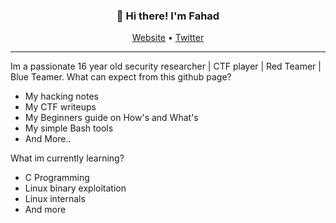 
<h3 align="center">👋 Hi there! I'm Fahad</h3>
<p align="center">
  <a href="![image](https://user-images.githubusercontent.com/74481173/172303086-29bc28da-7433-47d4-a0a6-3e50116458fd.png)">Website</a> •
  <a href="![image](https://user-images.githubusercontent.com/74481173/172303098-c7231850-30f2-497d-ae2f-deb796010012.png)">Twitter</a>
</p>

---
Im a passionate 16 year old security researcher | CTF player | Red Teamer | Blue Teamer.
What can expect from this github page?
- My hacking notes
- My CTF writeups
- My Beginners guide on How's and What's
- My simple Bash tools
- And More..

What im currently learning?
- C Programming
- Linux binary exploitation
- Linux internals 
- And more 

<!--
**lauragift21/lauragift21** is a ✨ _special_ ✨ repository because its `README.md` (this file) appears on your GitHub profile.

Here are some ideas to get you started:

- 🔭 I’m currently working on ...
- 🌱 I’m currently learning ...
- 👯 I’m looking to collaborate on ...
- 🤔 I’m looking for help with ...
- 💬 Ask me about ...
- 📫 How to reach me: ...
- 😄 Pronouns: ...
- ⚡ Fun fact: ...
-->
